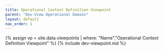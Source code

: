 ```yaml
---
title: Operational Context Definition Viewpoint
parent: "Dev-View Operational Domain"
layout: default
nav_order: 1
---
```

{% assign vp = site.data.viewpoints | where: "Name","Operational Context Definition Viewpoint" %}
{% include dev-viewpoint.md %}